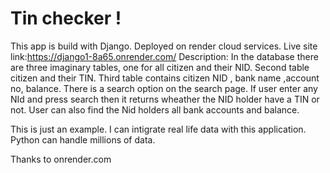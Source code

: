 # Tin checker !

This app is build with Django.
Deployed on render cloud services.
Live site link:https://django1-8a65.onrender.com/
Description:
In the database there are three imaginary tables, one for all citizen and their NID.
Second table citizen and their TIN.
Third table contains citizen NID , bank name ,account no, balance.
There is a search option on the search page.
If user enter any NId and press search then it returns wheather the NID holder have a TIN or not.
User can also find the Nid holders all bank accounts and balance.

This is just an example. I can intigrate real life data with this application.
Python can handle millions of data.

Thanks to onrender.com
